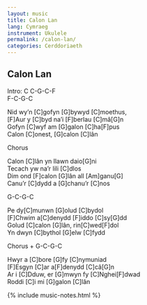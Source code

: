 ```yaml
---
layout: music
title: Calon Lan
lang: Cymraeg
instrument: Ukulele
permalink: /calon-lan/
categories: Cerddoriaeth
---
```

## Calon Lan

Intro: C C-G-C-F  
F-C-G-C  

Nid wy’n [C]gofyn [G]bywyd [C]moethus,  
[F]Aur y [C]byd na’i [F]berlau [C]mâ[G]n  
Gofyn [C]wyf am [G]galon [C]ha[F]pus  
Calon [C]onest, [G]calon [C]lân  
  
Chorus  
  
Calon [C]lân yn llawn daio[G]ni  
Tecach yw na’r lili [C]dlos  
Dim ond [F]calon [G]lân all [Am]ganu[G]  
Canu’r [C]dydd a [G]chanu’r [C]nos  
  
G-C-G-C  
  
Pe dy[C]munwn [G]olud [C]bydol  
[F]Chwim a[C]denydd [F]iddo [C]sy[G]dd  
Golud [C]calon [G]lân, rin[C]wed[F]dol  
Yn dwyn [C]bythol [G]elw [C]fydd   
  
Chorus + G-C-G-C  
  
Hwyr a [C]bore [G]fy [C]nymuniad  
[F]Esgyn [C]ar a[F]denydd [C]câ[G]n    
Ar i [C]Dduw, er [G]mwyn fy [C]Nghei[F]dwad  
Roddi [C]i mi [G]galon [C]lân  

{% include music-notes.html %}